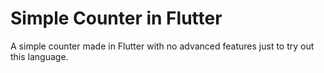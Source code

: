 # Simple Counter in Flutter

A simple counter made in Flutter with no advanced features just to try out this language.
